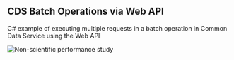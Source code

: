 ## CDS Batch Operations via Web API

C# example of executing multiple requests in a batch operation in Common Data Service using the Web API

![Non-scientific performance study](https://www.powerappsguy.com/blog/CDS-Execute-Batch-Operations-via-Web-API/Non-scientific-study-of-performance.png "Non-scientific performance study")
